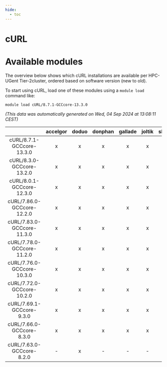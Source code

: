 ```yaml
---
hide:
  - toc
---
```


cURL
====

# Available modules


The overview below shows which cURL installations are available per HPC-UGent Tier-2cluster, ordered based on software version (new to old).

To start using cURL, load one of these modules using a `module load` command like:

```shell
module load cURL/8.7.1-GCCcore-13.3.0
```

*(This data was automatically generated on Wed, 04 Sep 2024 at 13:08:11 CEST)*  

| |accelgor|doduo|donphan|gallade|joltik|shinx|skitty|
| :---: | :---: | :---: | :---: | :---: | :---: | :---: | :---: |
|cURL/8.7.1-GCCcore-13.3.0|x|x|x|x|x|x|x|
|cURL/8.3.0-GCCcore-13.2.0|x|x|x|x|x|x|x|
|cURL/8.0.1-GCCcore-12.3.0|x|x|x|x|x|x|x|
|cURL/7.86.0-GCCcore-12.2.0|x|x|x|x|x|x|x|
|cURL/7.83.0-GCCcore-11.3.0|x|x|x|x|x|x|x|
|cURL/7.78.0-GCCcore-11.2.0|x|x|x|x|x|x|x|
|cURL/7.76.0-GCCcore-10.3.0|x|x|x|x|x|-|x|
|cURL/7.72.0-GCCcore-10.2.0|x|x|x|x|x|-|x|
|cURL/7.69.1-GCCcore-9.3.0|x|x|x|x|x|-|x|
|cURL/7.66.0-GCCcore-8.3.0|x|x|x|x|x|-|x|
|cURL/7.63.0-GCCcore-8.2.0|-|x|-|-|-|-|-|
